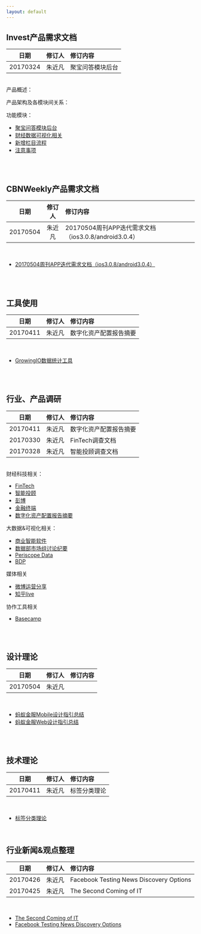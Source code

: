 ```yaml
---
layout: default
---
```


## Invest产品需求文档

| 日期 | 修订人 | 修订内容 |
|:---:| :-----------: | :----------- |
| 20170324 | 朱近凡 | 聚宝问答模块后台 |  

&emsp;&emsp;  
产品概述：

产品架构及各模块间关系：

功能模块：
* [聚宝问答模块后台](documents/prd_invest_jubaoqa)
* [财经数据可视化相关](documents/prd_invest_datav)
* [新增栏目流程](documents/prd_invest_add_columns)
* [注意事项](documents/prd_invest_notice)

&emsp;&emsp;  
&emsp;&emsp;  

## CBNWeekly产品需求文档

| 日期 | 修订人 | 修订内容 |
|:---:| :-----------: | :----------- |
| 20170504 | 朱近凡 | 20170504周刊APP迭代需求文档（ios3.0.8/android3.0.4） |  

&emsp;&emsp;  

* [20170504周刊APP迭代需求文档（ios3.0.8/android3.0.4）](documents/prd_weekly_iteration_20170504)

&emsp;&emsp;  
&emsp;&emsp;

## 工具使用

| 日期 | 修订人 | 修订内容 |
|:---:| :-----------: | :----------- |
| 20170411 | 朱近凡 | 数字化资产配置报告摘要 |

&emsp;&emsp;
* [GrowingIO数据统计工具](documents/tool_usage_growingio)

&emsp;&emsp;  
&emsp;&emsp;

## 行业、产品调研

| 日期 | 修订人 | 修订内容 |
|:---:| :-----------: | :----------- |
| 20170411 | 朱近凡 | 数字化资产配置报告摘要 |
| 20170330 | 朱近凡 | FinTech调查文档|  
| 20170328 | 朱近凡 | 智能投顾调查文档|  

&emsp;&emsp;  
财经科技相关：
* [FinTech](documents/industry_analysis_fintech)
* [智能投顾](documents/industry_analysis_dsa)
* [彭博](documents/industry_analysis_bloomberg)
* [金融终端](documents/industry_analysis_terminal)
* [数字化资产配置报告摘要](documents/industry_analysis_digital_asset_alloc_repo)

大数据&可视化相关：
* [商业智能软件](documents/industry_analysis_bi_tools)
* [数据部市场组讨论纪要](documents/discussion_data_analysis_marketing)
* [Periscope Data](documents/industry_analysis_periscope_data)
* [BDP](documents/industry_analysis_bdp)

媒体相关
* [微博运营分享](documents/sharing_weibo_operation)
* [知乎live](documents/product_analysis_zhihu_live)

协作工具相关
* [Basecamp](documents/product_analysis_basecamp)

&emsp;&emsp;  
&emsp;&emsp;  

## 设计理论

| 日期 | 修订人 | 修订内容 |
|:---:| :-----------: | :----------- |
| 20170504 | 朱近凡 | |

&emsp;&emsp;  
* [蚂蚁金服Mobile设计指引总结](documents/design_analysis_antdesign_mobile)
* [蚂蚁金服Web设计指引总结](documents/design_analysis_antdesign_web)


&emsp;&emsp;  
&emsp;&emsp;

## 技术理论

| 日期 | 修订人 | 修订内容 |
|:---:| :-----------: | :----------- |
| 20170411 | 朱近凡 | 标签分类理论 |

&emsp;&emsp;  
* [标签分类理论](documents/theory_analysis_tags_classification)

&emsp;&emsp;
&emsp;&emsp;

## 行业新闻&观点整理

| 日期 | 修订人 | 修订内容 |
|:---:| :-----------: | :----------- |
| 20170426 | 朱近凡 | Facebook Testing News Discovery Options |
| 20170425 | 朱近凡 | The Second Coming of IT |

&emsp;&emsp;
&emsp;&emsp;

* [The Second Coming of IT](documents/news_the_second_coming_of_it)
* [Facebook Testing News Discovery Options](documents/news_facebook_testing_news_discovery)
